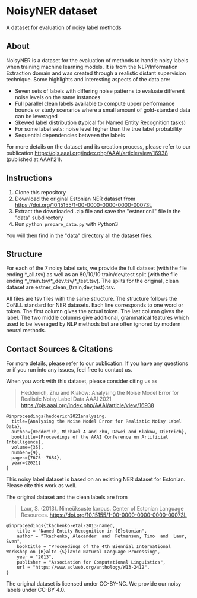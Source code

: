 # NoisyNER dataset
A dataset for evaluation of noisy label methods

## About
NoisyNER is a dataset for the evaluation of methods to handle noisy labels when training machine learning models. It is from the NLP/Information Extraction domain and was created through a realistic distant supervision technique. Some highlights and interesting aspects of the data are:
- Seven sets of labels with differing noise patterns to evaluate different noise levels on the same instances
- Full parallel clean labels available to compute upper performance bounds or study scenarios where a small amount of gold-standard data can be leveraged
- Skewed label distribution (typical for Named Entity Recognition tasks)
- For some label sets: noise level higher than the true label probability
- Sequential dependencies between the labels

For more details on the dataset and its creation process, please refer to our publication https://ojs.aaai.org/index.php/AAAI/article/view/16938 (published at AAAI'21).

## Instructions

1. Clone this repository 
2. Download the original Estonian NER dataset from https://doi.org/10.15155/1-00-0000-0000-0000-00073L
2. Extract the downloaded .zip file and save the "estner.cnll" file in the "data" subdirectory
3. Run ``python prepare_data.py`` with Python3

You will then find in the "data" directory all the dataset files.

## Structure

For each of the 7 noisy label sets, we provide the full dataset (with the file ending \*\_all.tsv) as well as an 80/10/10 train/dev/test split (with the file ending \*\_train.tsv/\*\_dev.tsv/\*\_test.tsv). The splits for the original, clean dataset are estner_clean_{train,dev,test}.tsv.

All files are tsv files with the same structure. The structure follows the CoNLL standard for NER datasets. Each line corresponds to one word or token. The first column gives the actual token. The last column gives the label. The two middle columns give additional, grammatical features which used to be leveraged by NLP methods but are often ignored by modern neural methods.

## Contact Sources & Citations

For more details, please refer to our [publication](https://ojs.aaai.org/index.php/AAAI/article/view/16938). If you have any questions or if you run into any issues, feel free to contact us.

When you work with this dataset, please consider citing us as

> Hedderich, Zhu and Klakow:
> Analysing the Noise Model Error for Realistic Noisy Label Data
> AAAI 2021
> https://ojs.aaai.org/index.php/AAAI/article/view/16938

```
@inproceedings{hedderich2021analysing,
  title={Analysing the Noise Model Error for Realistic Noisy Label Data},
  author={Hedderich, Michael A and Zhu, Dawei and Klakow, Dietrich},
  booktitle={Proceedings of the AAAI Conference on Artificial Intelligence},
  volume={35},
  number={9},
  pages={7675--7684},
  year={2021}
}

```

This noisy label dataset is based on an existing NER dataset for Estonian. Please cite this work as well. 

The original dataset and the clean labels are from

>Laur, S. (2013). 
>Nimeüksuste korpus. Center of Estonian Language Resources. 
>https://doi.org/10.15155/1-00-0000-0000-0000-00073L

```
@inproceedings{tkachenko-etal-2013-named,
    title = "Named Entity Recognition in {E}stonian",
    author = "Tkachenko, Alexander  and  Petmanson, Timo  and  Laur, Sven",
    booktitle = "Proceedings of the 4th Biennial International Workshop on {B}alto-{S}lavic Natural Language Processing",
    year = "2013",
    publisher = "Association for Computational Linguistics",
    url = "https://www.aclweb.org/anthology/W13-2412",
}
```
The original dataset is licensed under CC-BY-NC. We provide our noisy labels under CC-BY 4.0.



